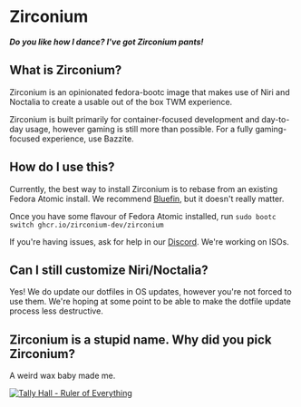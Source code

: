 # Zirconium
***Do you like how I dance? I've got Zirconium pants!***

## What is Zirconium?
Zirconium is an opinionated fedora-bootc image that makes use of Niri and Noctalia to create a usable out of the box TWM experience.

Zirconium is built primarily for container-focused development and day-to-day usage, however gaming is still more than possible. For a fully gaming-focused experience, use Bazzite.

## How do I use this?
Currently, the best way to install Zirconium is to rebase from an existing Fedora Atomic install. We recommend [Bluefin](https://projectbluefin.io/), but it doesn't really matter.

Once you have some flavour of Fedora Atomic installed, run `sudo bootc switch ghcr.io/zirconium-dev/zirconium` 

If you're having issues, ask for help in our [Discord](https://discord.gg/mmgNQpxwhW). We're working on ISOs.

## Can I still customize Niri/Noctalia?
Yes! We do update our dotfiles in OS updates, however you're not forced to use them. We're hoping at some point to be able to make the dotfile update process less destructive. 

## Zirconium is a stupid name. Why did you pick Zirconium?
A weird wax baby made me.

[![Tally Hall - Ruler of Everything](https://img.youtube.com/vi/I8sUC-dsW8A/0.jpg)](https://www.youtube.com/watch?v=I8sUC-dsW8A)
